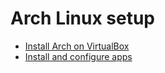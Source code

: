 # Arch Linux setup

- [Install Arch on VirtualBox](/docs/arch.md)
- [Install and configure apps](/docs/apps.md)